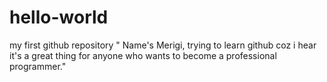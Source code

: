 hello-world
===========

my first github repository
" Name's Merigi, trying to learn github coz i hear it's a great thing for anyone who wants to become a professional programmer." 
